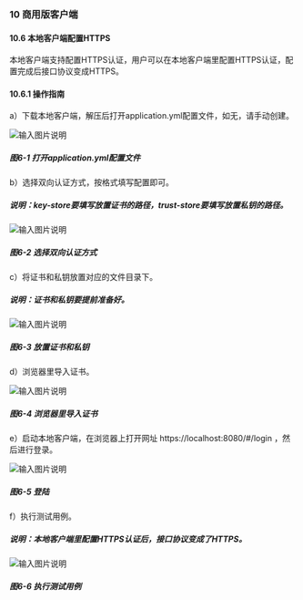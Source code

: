 ### 10 商用版客户端

#### 10.6 本地客户端配置HTTPS

本地客户端支持配置HTTPS认证，用户可以在本地客户端里配置HTTPS认证，配置完成后接口协议变成HTTPS。

#### 10.6.1 操作指南

a）下载本地客户端，解压后打开application.yml配置文件，如无，请手动创建。

![输入图片说明](../../../images/SoFlu%EF%BC%88%E5%90%8E%E7%AB%AF%EF%BC%89%E5%BC%80%E5%8F%91%E5%B9%B3%E5%8F%B0/1.%20%E6%9C%80%E6%96%B0%E7%89%88%E6%9C%AC%20-%20%E6%9B%B4%E6%96%B0%E6%97%A5%E6%9C%9F%20-%202022.10.08/10.%20%E5%95%86%E7%94%A8%E7%89%88%E5%AE%A2%E6%88%B7%E7%AB%AF/6-1.png)

##### 图6-1 打开application.yml配置文件

b）选择双向认证方式，按格式填写配置即可。

##### 说明：key-store要填写放置证书的路径，trust-store要填写放置私钥的路径。

![输入图片说明](../../../images/SoFlu%EF%BC%88%E5%90%8E%E7%AB%AF%EF%BC%89%E5%BC%80%E5%8F%91%E5%B9%B3%E5%8F%B0/1.%20%E6%9C%80%E6%96%B0%E7%89%88%E6%9C%AC%20-%20%E6%9B%B4%E6%96%B0%E6%97%A5%E6%9C%9F%20-%202022.10.08/10.%20%E5%95%86%E7%94%A8%E7%89%88%E5%AE%A2%E6%88%B7%E7%AB%AF/6-2.png)

##### 图6-2 选择双向认证方式

c）将证书和私钥放置对应的文件目录下。

##### 说明：证书和私钥要提前准备好。

![输入图片说明](../../../images/SoFlu%EF%BC%88%E5%90%8E%E7%AB%AF%EF%BC%89%E5%BC%80%E5%8F%91%E5%B9%B3%E5%8F%B0/1.%20%E6%9C%80%E6%96%B0%E7%89%88%E6%9C%AC%20-%20%E6%9B%B4%E6%96%B0%E6%97%A5%E6%9C%9F%20-%202022.10.08/10.%20%E5%95%86%E7%94%A8%E7%89%88%E5%AE%A2%E6%88%B7%E7%AB%AF/6-3.png)

##### 图6-3 放置证书和私钥

d）浏览器里导入证书。

![输入图片说明](../../../images/SoFlu%EF%BC%88%E5%90%8E%E7%AB%AF%EF%BC%89%E5%BC%80%E5%8F%91%E5%B9%B3%E5%8F%B0/1.%20%E6%9C%80%E6%96%B0%E7%89%88%E6%9C%AC%20-%20%E6%9B%B4%E6%96%B0%E6%97%A5%E6%9C%9F%20-%202022.10.08/10.%20%E5%95%86%E7%94%A8%E7%89%88%E5%AE%A2%E6%88%B7%E7%AB%AF/6-4.png)

##### 图6-4 浏览器里导入证书

e）启动本地客户端，在浏览器上打开网址 https://localhost:8080/#/login ，然后进行登录。

![输入图片说明](../../../images/SoFlu%EF%BC%88%E5%90%8E%E7%AB%AF%EF%BC%89%E5%BC%80%E5%8F%91%E5%B9%B3%E5%8F%B0/1.%20%E6%9C%80%E6%96%B0%E7%89%88%E6%9C%AC%20-%20%E6%9B%B4%E6%96%B0%E6%97%A5%E6%9C%9F%20-%202022.10.08/10.%20%E5%95%86%E7%94%A8%E7%89%88%E5%AE%A2%E6%88%B7%E7%AB%AF/6-5.png)

##### 图6-5 登陆

f）执行测试用例。

##### 说明：本地客户端里配置HTTPS认证后，接口协议变成了HTTPS。

![输入图片说明](../../../images/SoFlu%EF%BC%88%E5%90%8E%E7%AB%AF%EF%BC%89%E5%BC%80%E5%8F%91%E5%B9%B3%E5%8F%B0/1.%20%E6%9C%80%E6%96%B0%E7%89%88%E6%9C%AC%20-%20%E6%9B%B4%E6%96%B0%E6%97%A5%E6%9C%9F%20-%202022.10.08/10.%20%E5%95%86%E7%94%A8%E7%89%88%E5%AE%A2%E6%88%B7%E7%AB%AF/6-6.png)

##### 图6-6 执行测试用例
